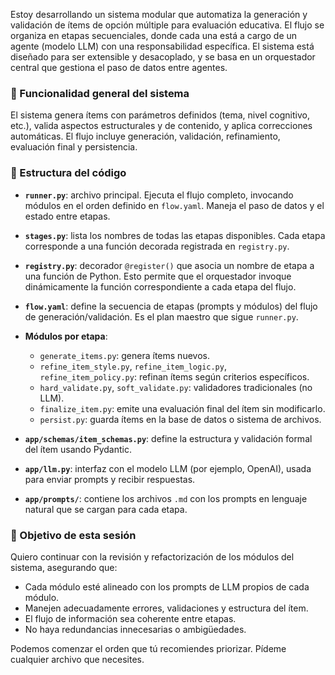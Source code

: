 
Estoy desarrollando un sistema modular que automatiza la generación y validación de ítems de opción múltiple para evaluación educativa. El flujo se organiza en etapas secuenciales, donde cada una está a cargo de un agente (modelo LLM) con una responsabilidad específica. El sistema está diseñado para ser extensible y desacoplado, y se basa en un orquestador central que gestiona el paso de datos entre agentes.

### 🔧 Funcionalidad general del sistema

El sistema genera ítems con parámetros definidos (tema, nivel cognitivo, etc.), valida aspectos estructurales y de contenido, y aplica correcciones automáticas. El flujo incluye generación, validación, refinamiento, evaluación final y persistencia.

### 🧱 Estructura del código

* **`runner.py`**: archivo principal. Ejecuta el flujo completo, invocando módulos en el orden definido en `flow.yaml`. Maneja el paso de datos y el estado entre etapas.

* **`stages.py`**: lista los nombres de todas las etapas disponibles. Cada etapa corresponde a una función decorada registrada en `registry.py`.

* **`registry.py`**: decorador `@register()` que asocia un nombre de etapa a una función de Python. Esto permite que el orquestador invoque dinámicamente la función correspondiente a cada etapa del flujo.

* **`flow.yaml`**: define la secuencia de etapas (prompts y módulos) del flujo de generación/validación. Es el plan maestro que sigue `runner.py`.

* **Módulos por etapa**:

  * `generate_items.py`: genera ítems nuevos.
  * `refine_item_style.py`, `refine_item_logic.py`, `refine_item_policy.py`: refinan ítems según criterios específicos.
  * `hard_validate.py`, `soft_validate.py`: validadores tradicionales (no LLM).
  * `finalize_item.py`: emite una evaluación final del ítem sin modificarlo.
  * `persist.py`: guarda ítems en la base de datos o sistema de archivos.

* **`app/schemas/item_schemas.py`**: define la estructura y validación formal del ítem usando Pydantic.

* **`app/llm.py`**: interfaz con el modelo LLM (por ejemplo, OpenAI), usada para enviar prompts y recibir respuestas.

* **`app/prompts/`**: contiene los archivos `.md` con los prompts en lenguaje natural que se cargan para cada etapa.

### 📌 Objetivo de esta sesión

Quiero continuar con la revisión y refactorización de los módulos del sistema, asegurando que:

* Cada módulo esté alineado con los prompts de LLM propios de cada módulo.
* Manejen adecuadamente errores, validaciones y estructura del ítem.
* El flujo de información sea coherente entre etapas.
* No haya redundancias innecesarias o ambigüedades.

Podemos comenzar el orden que tú recomiendes priorizar. Pídeme cualquier archivo que necesites.
